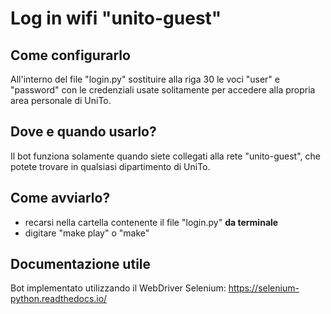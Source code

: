 # Log in wifi "unito-guest"

## Come configurarlo

All'interno del file "login.py" sostituire alla riga 30 le voci "user" e "password" con le credenziali usate solitamente per accedere alla propria area personale di UniTo.

## Dove e quando usarlo?

Il bot funziona solamente quando siete collegati alla rete "unito-guest", che potete trovare in qualsiasi dipartimento di UniTo.

## Come avviarlo?

* recarsi nella cartella contenente il file "login.py" **da terminale**
* digitare "make play" o "make"

## Documentazione utile

Bot implementato utilizzando il WebDriver Selenium: https://selenium-python.readthedocs.io/
